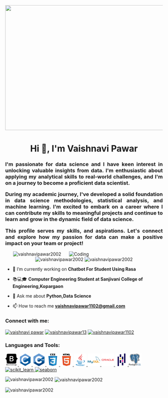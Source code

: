 <img src="https://static.wixstatic.com/media/3eee0b_8b6780c6bd8245ecafdbe55d8db7e2df~mv2.gif" width="1000" height="400" margin="auto">

<h1 align="center">Hi 👋, I'm Vaishnavi Pawar</h1>
<h3 align="justify">I'm passionate for data science and I have keen interest in unlocking valuable insights from data. I'm enthusiastic about applying my analytical skills to real-world challenges, and I'm on a journey to become a proficient data scientist.


During my academic journey, I've developed a solid foundation in data science methodologies, statistical analysis, and machine learning. I'm excited to embark on a career where I can contribute my skills to meaningful projects and continue to learn and grow in the dynamic field of data science.

This profile serves my skills, and aspirations. Let's connect and explore how my passion for data can make a positive impact on your team or project!</h3>
<img align="right" alt="Coding" width="300" src="https://user-images.githubusercontent.com/102985224/211582827-8fd748d6-9181-4c5f-a620-76168b861a4d.gif">

<p align="center"> <img src="https://komarev.com/ghpvc/?username=vaishnavipawar2002&label=Profile%20views&color=0e75b6&style=flat" alt="vaishnavipawar2002" /> 
<img src="https://camo.githubusercontent.com/784c04274568eda6fc8c4a182279517f9a9ff956962f28e40b2ff81c3a456032/68747470733a2f2f696d672e736869656c64732e696f2f62616467652f53747564656e742d436f6d7075746572253230456e67696e656572696e672d626c7565" alt="vaishnavipawar2002" />
<img src="https://camo.githubusercontent.com/2759d389019433f0bacfce0ede37728e6d95aa4b6e36e49981ca798d4a57016e/68747470733a2f2f696d672e736869656c64732e696f2f62616467652f466f6375732d44617461253230536369656e63652d677265656e" alt="vaishnavipawar2002"</p>

- 🔭 I’m currently working on **Chatbot For Student Using Rasa**

- 📚💻🎓 **Computer Engineering Student at Sanjivani College of Engineering,Kopargaon**
  
- 💬 Ask me about **Python,Data Science**

- 📫 How to reach me **vaishnavipawar1102@gmail.com**

<h3 align="left">Connect with me:</h3>
<p align="left">
<a href="www.linkedin.com/in/vaishnavipawar1102" target="blank"><img align="center" src="https://raw.githubusercontent.com/rahuldkjain/github-profile-readme-generator/master/src/images/icons/Social/linked-in-alt.svg" alt="vaishnavi pawar" height="30" width="40" /></a>
<a href="https://www.hackerrank.com/vaishnavipawar13" target="blank"><img align="center" src="https://raw.githubusercontent.com/rahuldkjain/github-profile-readme-generator/master/src/images/icons/Social/hackerrank.svg" alt="vaishnavipawar13" height="30" width="40" /></a>
<a href="https://auth.geeksforgeeks.org/user/vaishnavipawar1102" target="blank"><img align="center" src="https://raw.githubusercontent.com/rahuldkjain/github-profile-readme-generator/master/src/images/icons/Social/geeks-for-geeks.svg" alt="vaishnavipawar1102" height="30" width="40" /></a>
</p>

<h3 align="left">Languages and Tools:</h3>
<p align="left"> <a href="https://getbootstrap.com" target="_blank" rel="noreferrer"> <img src="https://raw.githubusercontent.com/devicons/devicon/master/icons/bootstrap/bootstrap-plain-wordmark.svg" alt="bootstrap" width="40" height="40"/> </a> <a href="https://www.cprogramming.com/" target="_blank" rel="noreferrer"> <img src="https://raw.githubusercontent.com/devicons/devicon/master/icons/c/c-original.svg" alt="c" width="40" height="40"/> </a> <a href="https://www.w3schools.com/cpp/" target="_blank" rel="noreferrer"> <img src="https://raw.githubusercontent.com/devicons/devicon/master/icons/cplusplus/cplusplus-original.svg" alt="cplusplus" width="40" height="40"/> </a> <a href="https://www.w3schools.com/css/" target="_blank" rel="noreferrer"> <img src="https://raw.githubusercontent.com/devicons/devicon/master/icons/css3/css3-original-wordmark.svg" alt="css3" width="40" height="40"/> </a> <a href="https://www.w3.org/html/" target="_blank" rel="noreferrer"> <img src="https://raw.githubusercontent.com/devicons/devicon/master/icons/html5/html5-original-wordmark.svg" alt="html5" width="40" height="40"/> </a> <a href="https://www.java.com" target="_blank" rel="noreferrer"> <img src="https://raw.githubusercontent.com/devicons/devicon/master/icons/java/java-original.svg" alt="java" width="40" height="40"/> </a> <a href="https://www.mysql.com/" target="_blank" rel="noreferrer"> <img src="https://raw.githubusercontent.com/devicons/devicon/master/icons/mysql/mysql-original-wordmark.svg" alt="mysql" width="40" height="40"/> </a> <a href="https://www.oracle.com/" target="_blank" rel="noreferrer"> <img src="https://raw.githubusercontent.com/devicons/devicon/master/icons/oracle/oracle-original.svg" alt="oracle" width="40" height="40"/> </a> <a href="https://pandas.pydata.org/" target="_blank" rel="noreferrer"> <img src="https://raw.githubusercontent.com/devicons/devicon/2ae2a900d2f041da66e950e4d48052658d850630/icons/pandas/pandas-original.svg" alt="pandas" width="40" height="40"/> </a> <a href="https://www.postgresql.org" target="_blank" rel="noreferrer"> <img src="https://raw.githubusercontent.com/devicons/devicon/master/icons/postgresql/postgresql-original-wordmark.svg" alt="postgresql" width="40" height="40"/> </a> <a href="https://scikit-learn.org/" target="_blank" rel="noreferrer"> <img src="https://upload.wikimedia.org/wikipedia/commons/0/05/Scikit_learn_logo_small.svg" alt="scikit_learn" width="40" height="40"/> </a> <a href="https://seaborn.pydata.org/" target="_blank" rel="noreferrer"> <img src="https://seaborn.pydata.org/_images/logo-mark-lightbg.svg" alt="seaborn" width="40" height="40"/> </a> </p>

<p><img align="left" src="https://github-readme-stats.vercel.app/api/top-langs?username=vaishnavipawar2002&show_icons=true&locale=en&layout=compact" alt="vaishnavipawar2002" /></p>

<p>&nbsp;<img align="center" src="https://github-readme-stats.vercel.app/api?username=vaishnavipawar2002&show_icons=true&locale=en" alt="vaishnavipawar2002" /></p>

<p><img align="center" src="https://github-readme-streak-stats.herokuapp.com/?user=vaishnavipawar2002&" alt="vaishnavipawar2002" /></p>
